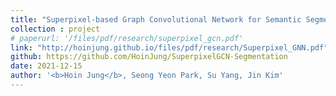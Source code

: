 ```yaml
---
title: "Superpixel-based Graph Convolutional Network for Semantic Segmentation"
collection : project
# paperurl: '/files/pdf/research/superpixel_gcn.pdf'
link: "http://hoinjung.github.io/files/pdf/research/Superpixel_GNN.pdf"
github: https://github.com/HoinJung/SuperpixelGCN-Segmentation
date: 2021-12-15
author: '<b>Hoin Jung</b>, Seong Yeon Park, Su Yang, Jin Kim'
---
```


